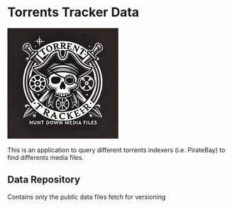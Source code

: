 # Torrents Tracker Data

![logo](doc/img/logo_small.png)

This is an application to query different torrents indexers (i.e. PirateBay) to find differents media files. 

## Data Repository

Contains only the public data files fetch for versioning